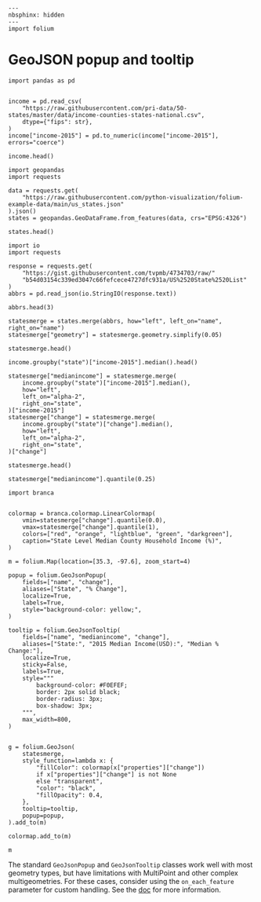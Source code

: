 ```{code-cell} ipython3
---
nbsphinx: hidden
---
import folium
```

# GeoJSON popup and tooltip

```{code-cell} ipython3
import pandas as pd


income = pd.read_csv(
    "https://raw.githubusercontent.com/pri-data/50-states/master/data/income-counties-states-national.csv",
    dtype={"fips": str},
)
income["income-2015"] = pd.to_numeric(income["income-2015"], errors="coerce")
```

```{code-cell} ipython3
income.head()
```

```{code-cell} ipython3
import geopandas
import requests

data = requests.get(
    "https://raw.githubusercontent.com/python-visualization/folium-example-data/main/us_states.json"
).json()
states = geopandas.GeoDataFrame.from_features(data, crs="EPSG:4326")

states.head()
```

```{code-cell} ipython3
import io
import requests

response = requests.get(
    "https://gist.githubusercontent.com/tvpmb/4734703/raw/"
    "b54d03154c339ed3047c66fefcece4727dfc931a/US%2520State%2520List"
)
abbrs = pd.read_json(io.StringIO(response.text))

abbrs.head(3)
```

```{code-cell} ipython3
statesmerge = states.merge(abbrs, how="left", left_on="name", right_on="name")
statesmerge["geometry"] = statesmerge.geometry.simplify(0.05)

statesmerge.head()
```

```{code-cell} ipython3
income.groupby("state")["income-2015"].median().head()
```

```{code-cell} ipython3
statesmerge["medianincome"] = statesmerge.merge(
    income.groupby("state")["income-2015"].median(),
    how="left",
    left_on="alpha-2",
    right_on="state",
)["income-2015"]
statesmerge["change"] = statesmerge.merge(
    income.groupby("state")["change"].median(),
    how="left",
    left_on="alpha-2",
    right_on="state",
)["change"]
```

```{code-cell} ipython3
statesmerge.head()
```

```{code-cell} ipython3
statesmerge["medianincome"].quantile(0.25)
```

```{code-cell} ipython3
import branca


colormap = branca.colormap.LinearColormap(
    vmin=statesmerge["change"].quantile(0.0),
    vmax=statesmerge["change"].quantile(1),
    colors=["red", "orange", "lightblue", "green", "darkgreen"],
    caption="State Level Median County Household Income (%)",
)
```

```{code-cell} ipython3
m = folium.Map(location=[35.3, -97.6], zoom_start=4)

popup = folium.GeoJsonPopup(
    fields=["name", "change"],
    aliases=["State", "% Change"],
    localize=True,
    labels=True,
    style="background-color: yellow;",
)

tooltip = folium.GeoJsonTooltip(
    fields=["name", "medianincome", "change"],
    aliases=["State:", "2015 Median Income(USD):", "Median % Change:"],
    localize=True,
    sticky=False,
    labels=True,
    style="""
        background-color: #F0EFEF;
        border: 2px solid black;
        border-radius: 3px;
        box-shadow: 3px;
    """,
    max_width=800,
)


g = folium.GeoJson(
    statesmerge,
    style_function=lambda x: {
        "fillColor": colormap(x["properties"]["change"])
        if x["properties"]["change"] is not None
        else "transparent",
        "color": "black",
        "fillOpacity": 0.4,
    },
    tooltip=tooltip,
    popup=popup,
).add_to(m)

colormap.add_to(m)

m
```


The standard `GeoJsonPopup` and `GeoJsonTooltip` classes work well with most geometry types, but have limitations with MultiPoint and other complex multigeometries. For these cases, consider using the `on_each_feature` parameter for custom handling. See the [doc](geojson_advanced_on_each_feature.html) for more information.

